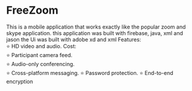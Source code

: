 # FreeZoom
This is a mobile application that works exactly like the popular zoom and skype application.
this application was built with firebase, java, xml and jason
the Ui was built with adobe xd and xml
Features:<br>
⭐ HD video and audio. Cost: <br>
⭐ Participant camera feed. <br>
⭐ Audio-only conferencing. <br>
⭐ Cross-platform messaging.
⭐ Password protection.
⭐ End-to-end encryption 

